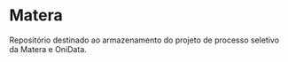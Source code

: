 # Matera
Repositório destinado ao armazenamento do projeto de processo seletivo da Matera e OniData.
